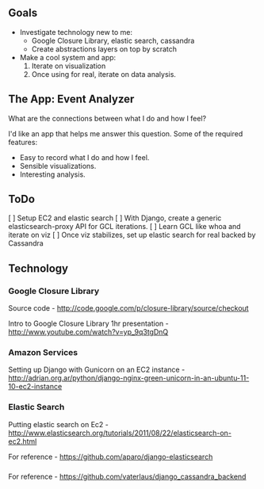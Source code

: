 
## Goals

- Investigate technology new to me:
  - Google Closure Library, elastic search, cassandra
  - Create abstractions layers on top by scratch
- Make a cool system and app:
  1. Iterate on visualization
  1. Once using for real, iterate on data analysis.

## The App: Event Analyzer

What are the connections between what I do and how I feel?

I'd like an app that helps me answer this question. Some of the required features:

- Easy to record what I do and how I feel.
- Sensible visualizations.
- Interesting analysis.

## ToDo

[ ] Setup EC2 and elastic search
[ ] With Django, create a generic elasticsearch-proxy API for GCL iterations. 
[ ] Learn GCL like whoa and iterate on viz
[ ] Once viz stabilizes, set up elastic search for real backed by Cassandra

## Technology

### Google Closure Library 

Source code - http://code.google.com/p/closure-library/source/checkout

Intro to Google Closure Library 1hr presentation - http://www.youtube.com/watch?v=yp_9q3tgDnQ

### Amazon Services

Setting up Django with Gunicorn on an EC2 instance - http://adrian.org.ar/python/django-nginx-green-unicorn-in-an-ubuntu-11-10-ec2-instance  

### Elastic Search

Putting elastic search on Ec2 - http://www.elasticsearch.org/tutorials/2011/08/22/elasticsearch-on-ec2.html

For reference - https://github.com/aparo/django-elasticsearch

###

For reference - https://github.com/vaterlaus/django_cassandra_backend
